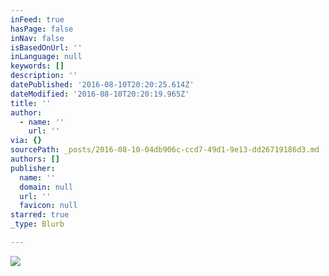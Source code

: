 ```yaml
---
inFeed: true
hasPage: false
inNav: false
isBasedOnUrl: ''
inLanguage: null
keywords: []
description: ''
datePublished: '2016-08-10T20:20:25.614Z'
dateModified: '2016-08-10T20:20:19.965Z'
title: ''
author:
  - name: ''
    url: ''
via: {}
sourcePath: _posts/2016-08-10-04db906c-ccd7-49d1-9e13-dd26719186d3.md
authors: []
publisher:
  name: ''
  domain: null
  url: ''
  favicon: null
starred: true
_type: Blurb

---
```

![](https://the-grid-user-content.s3-us-west-2.amazonaws.com/fb7159ab-bdd5-43ab-8466-ea7b3ef965f0.jpg)